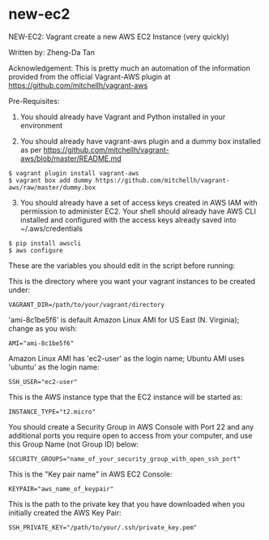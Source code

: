 # new-ec2
NEW-EC2: Vagrant create a new AWS EC2 Instance (very quickly)

Written by: Zheng-Da Tan

Acknowledgement: This is pretty much an automation of the information provided from the official Vagrant-AWS plugin at https://github.com/mitchellh/vagrant-aws

Pre-Requisites:

1. You should already have Vagrant and Python installed in your environment

2. You should already have vagrant-aws plugin and a dummy box installed as per https://github.com/mitchellh/vagrant-aws/blob/master/README.md
```
$ vagrant plugin install vagrant-aws
$ vagrant box add dummy https://github.com/mitchellh/vagrant-aws/raw/master/dummy.box
```

3. You should already have a set of access keys created in AWS IAM with permission to administer EC2.  Your shell should already have AWS CLI installed and configured with the access keys already saved into ~/.aws/credentials
```
$ pip install awscli
$ aws configure
```

These are the variables you should edit in the script before running:

This is the directory where you want your vagrant instances to be created under:
```
VAGRANT_DIR=/path/to/your/vagrant/directory
```
'ami-8c1be5f6' is default Amazon Linux AMI for US East (N. Virginia); change as you wish:
```
AMI="ami-8c1be5f6"
```
Amazon Linux AMI has 'ec2-user' as the login name; Ubuntu AMI uses 'ubuntu' as the login name:
```
SSH_USER="ec2-user"
```
This is the AWS instance type that the EC2 instance will be started as:
```
INSTANCE_TYPE="t2.micro"
```
You should create a Security Group in AWS Console with Port 22 and any additional ports you require open to access from your computer, and use this Group Name (not Group ID) below:
```
SECURITY_GROUPS="name_of_your_security_group_with_open_ssh_port"
```
This is the "Key pair name" in AWS EC2 Console:
```
KEYPAIR="aws_name_of_keypair"
```
This is the path to the private key that you have downloaded when you initially created the AWS Key Pair:
```
SSH_PRIVATE_KEY="/path/to/your/.ssh/private_key.pem"
```
